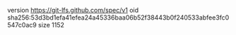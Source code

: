 version https://git-lfs.github.com/spec/v1
oid sha256:53d3bd1efa41efea24a45336baa06b52f38443b0f240533abfee3fc0547c0ac9
size 1152

